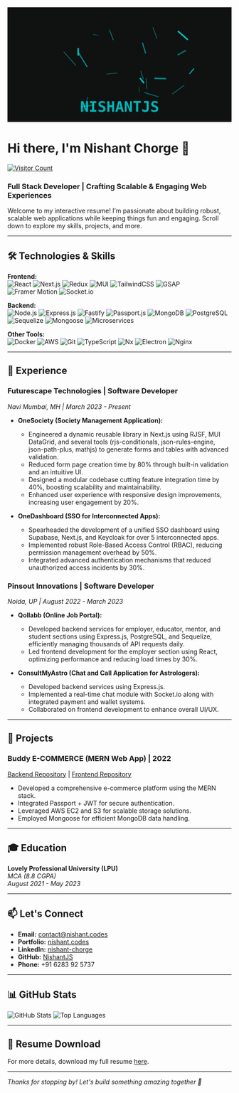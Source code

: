 <!-- Animated Header Banner -->
<div align="center">
  <img src="https://github.com/NishantJS/NishantJS/blob/main/NishantJS_loading.gif" alt="Welcome Animation" width="600"/>
</div>

# Hi there, I'm Nishant Chorge 👋

[![Visitor Count](https://profile-counter.glitch.me/NishantJS/count.svg)](https://github.com/NishantJS)


### Full Stack Developer | Crafting Scalable & Engaging Web Experiences

Welcome to my interactive resume! I’m passionate about building robust, scalable web applications while keeping things fun and engaging. Scroll down to explore my skills, projects, and more.

---

## 🛠️ Technologies & Skills

**Frontend:**  
![React](https://img.shields.io/badge/React-20232A?style=for-the-badge&logo=react&logoColor=61DAFB)
![Next.js](https://img.shields.io/badge/Next.js-000000?style=for-the-badge&logo=next.js&logoColor=white)
![Redux](https://img.shields.io/badge/Redux-764ABC?style=for-the-badge&logo=redux&logoColor=white)
![MUI](https://img.shields.io/badge/MUI-007FFF?style=for-the-badge&logo=mui&logoColor=white)
![TailwindCSS](https://img.shields.io/badge/TailwindCSS-38B2AC?style=for-the-badge&logo=tailwindcss&logoColor=white)
![GSAP](https://img.shields.io/badge/GSAP-8DC63F?style=for-the-badge)
![Framer Motion](https://img.shields.io/badge/Framer%20Motion-0055FF?style=for-the-badge)
![Socket.io](https://img.shields.io/badge/Socket.io-010101?style=for-the-badge&logo=socket.io&logoColor=white)

**Backend:**  
![Node.js](https://img.shields.io/badge/Node.js-43853D?style=for-the-badge&logo=node.js&logoColor=white)
![Express.js](https://img.shields.io/badge/Express.js-404D59?style=for-the-badge)
![Fastify](https://img.shields.io/badge/Fastify-000000?style=for-the-badge&logo=fastify&logoColor=white)
![Passport.js](https://img.shields.io/badge/Passport.js-000000?style=for-the-badge)
![MongoDB](https://img.shields.io/badge/MongoDB-47A248?style=for-the-badge&logo=mongodb&logoColor=white)
![PostgreSQL](https://img.shields.io/badge/PostgreSQL-336791?style=for-the-badge&logo=postgresql&logoColor=white)
![Sequelize](https://img.shields.io/badge/Sequelize-52B0E7?style=for-the-badge)
![Mongoose](https://img.shields.io/badge/Mongoose-880000?style=for-the-badge)
![Microservices](https://img.shields.io/badge/Microservices-000000?style=for-the-badge)

**Other Tools:**  
![Docker](https://img.shields.io/badge/Docker-2496ED?style=for-the-badge&logo=docker&logoColor=white)
![AWS](https://img.shields.io/badge/AWS-232F3E?style=for-the-badge&logo=amazon-aws&logoColor=white)
![Git](https://img.shields.io/badge/Git-F05032?style=for-the-badge&logo=git&logoColor=white)
![TypeScript](https://img.shields.io/badge/TypeScript-3178C6?style=for-the-badge&logo=typescript&logoColor=white)
![Nx](https://img.shields.io/badge/Nx-000000?style=for-the-badge)
![Electron](https://img.shields.io/badge/Electron-47848F?style=for-the-badge&logo=electron&logoColor=white)
![Nginx](https://img.shields.io/badge/Nginx-009639?style=for-the-badge&logo=nginx&logoColor=white)

---

## 💼 Experience

### Futurescape Technologies | Software Developer  
*Navi Mumbai, MH | March 2023 - Present*

- **OneSociety (Society Management Application):**
  - Engineered a dynamic reusable library in Next.js using RJSF, MUI DataGrid, and several tools (rjs-conditionals, json-rules-engine, json-path-plus, mathjs) to generate forms and tables with advanced validation.
  - Reduced form page creation time by 80% through built-in validation and an intuitive UI.
  - Designed a modular codebase cutting feature integration time by 40%, boosting scalability and maintainability.
  - Enhanced user experience with responsive design improvements, increasing user engagement by 20%.

- **OneDashboard (SSO for Interconnected Apps):**
  - Spearheaded the development of a unified SSO dashboard using Supabase, Next.js, and Keycloak for over 5 interconnected apps.
  - Implemented robust Role-Based Access Control (RBAC), reducing permission management overhead by 50%.
  - Integrated advanced authentication mechanisms that reduced unauthorized access incidents by 30%.

### Pinsout Innovations | Software Developer  
*Noida, UP | August 2022 - March 2023*

- **Qollabb (Online Job Portal):**
  - Developed backend services for employer, educator, mentor, and student sections using Express.js, PostgreSQL, and Sequelize, efficiently managing thousands of API requests daily.
  - Led frontend development for the employer section using React, optimizing performance and reducing load times by 30%.

- **ConsultMyAstro (Chat and Call Application for Astrologers):**
  - Developed backend services using Express.js.
  - Implemented a real-time chat module with Socket.io along with integrated payment and wallet systems.
  - Collaborated on frontend development to enhance overall UI/UX.

---

## 🚀 Projects

### Buddy E-COMMERCE (MERN Web App) | 2022  
[Backend Repository](https://github.com/NishantJS/Buddy-Backend) | [Frontend Repository](https://github.com/NishantJS/Buddy-Frontend)

- Developed a comprehensive e-commerce platform using the MERN stack.
- Integrated Passport + JWT for secure authentication.
- Leveraged AWS EC2 and S3 for scalable storage solutions.
- Employed Mongoose for efficient MongoDB data handling.

---

## 🎓 Education

**Lovely Professional University (LPU)**  
*MCA (8.8 CGPA)*  
_August 2021 - May 2023_

---

## 📫 Let's Connect

- **Email:** [contact@nishant.codes](mailto:contact@nishant.codes)
- **Portfolio:** [nishant.codes](https://nishant.codes)
- **LinkedIn:** [nishant-chorge](https://linkedin.com/nishant-chorge)
- **GitHub:** [NishantJS](https://github.com/NishantJS)
- **Phone:** +91 6283 92 5737

---

## 📊 GitHub Stats

![GitHub Stats](https://github-readme-stats.vercel.app/api?username=NishantJS&show_icons=true&theme=radical)
![Top Languages](https://github-readme-stats.vercel.app/api/top-langs/?username=NishantJS&layout=compact&theme=radical)

---

## 📝 Resume Download

For more details, download my full resume [here](./Nishant%20Chorge%20Software%20Developer.pdf).

---

*Thanks for stopping by! Let's build something amazing together 🚀*
